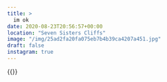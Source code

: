 ```yaml
---
title: >
  im ok
date: 2020-08-23T20:56:57+00:00
location: "Seven Sisters Cliffs"
image: "/img/25ad2fa20fa075eb7b4b39ca4207a451.jpg"
draft: false
instagram: true
---
```


{{<photo src="/img/25ad2fa20fa075eb7b4b39ca4207a451.jpg">}}
